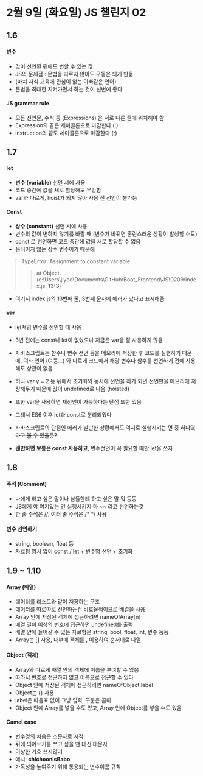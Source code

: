 # 2월 9일 (화요일) JS 챌린지 02

## 1.6
#### 변수
- 값이 선언된 뒤에도 변할 수 있는 값
- JS의 문제점 : 문법을 따르지 않아도 구동은 되게 만듦
- (마치 자식 교육에 관심이 없는 아빠같은 언어)
- 문법을 최대한 지켜가면서 하는 것이 신변에 좋다

#### JS grammar rule
- 모든 선언문, 수식 등 (Expressions) 은 서로 다른 줄에 위치해야 함
- Expression의 끝은 세미콜론으로 마감한다 (;)
- instruction의 끝도 세미콜론으로 마감한다 (;)


## 1.7
#### let
- **변수 (variable)** 선언 시에 사용
- 코드 중간에 값을 새로 할당해도 무방함
- var과 다르게, hoist가 되지 않아 사용 전 선언이 불가능

#### Const
- **상수 (constant)** 선언 시에 사용
- 변수의 값이 변하지 않기를 바랄 때 (변수가 바뀌면 혼란스러운 상황이 발생할 수도)
- const 로 선언하면 코드 중간에 값을 새로 할당할 수 없음
- 움직이지 않는 상수 변수이기 때문에

> TypeError: Assignment to constant variable.
>>at Object.<anonymous> (c:\Users\jiyoo\Documents\GitHub\Boot_Frontend\JS\0209\index.js: **13:3**)   
- 여기서 index.js의 13번째 줄, 3번째 문자에 에러가 났다고 표시해줌

#### ~~var~~
- let처럼 변수를 선언할 때 사용
- 3년 전에는 const나 let이 없었으나 지금은 var을 잘 사용하지 않음
- 자바스크립트는 함수나 변수 선언 등을 메모리에 저장한 후 코드를 실행하기 때문에, 여타 언어 (C 등...) 와 다르게 코드에서 해당 변수나 함수를 선언하기 전에 사용해도 상관이 없음
- 허나 var y = 2 등 뒤에서 초기화와 동시에 선언을 하게 되면 선언만을 메모리에 저장해두기 때문에 값이 undefined로 나옴 (hoisted)
- 또한 var을 사용하면 재선언이 가능하다는 단점 또한 있음
- 그래서 ES6 이후 let과 const로 분리되었다
- ~~자바스크립트의 단점인 에러가 날만한 상황에서도 억지로 실행시키는 면 중 하나였다고 볼 수 있을듯?~~  

- **왠만하면 보통은 const 사용하고**, 변수선언이 꼭 필요할 때만 let을 쓰자


## 1.8
#### 주석 (Comment)
- 나에게 하고 싶은 말이나 남들한테 하고 싶은 말 뭐 등등
- JS에게 야 여기있는 건 실행시키지 마 ~~ 라고 선언하는것
- 한 줄 주석은 //, 여러 줄 주석은 /* */ 사용

#### 변수 선언하기
- string, boolean, float 등
- 자료형 명시 없이 const / let + 변수명 선언 + 초기화


## 1.9 ~ 1.10
#### Array (배열)
- 데이터를 리스트와 같이 저장하는 구조
- 데이터를 따로따로 선언하는건 비효율적이므로 배열을 사용
- Array 안에 저장된 객체에 접근하려면 nameOfArray[n]
- 배열 길이 이상의 번호에 접근하면 undefined를 출력
- 배열 안에 들어갈 수 있는 자료형은 string, bool, float, int, 변수 등등
- Array는 [] 사용, 내부에 객체를 , 이용하여 순서대로 나열

#### Object (객체)
- Array와 다르게 배열 안의 객체에 이름을 부여할 수 있음
- 따라서 번호로 접근하지 않고 이름으로 접근할 수 있다
- Object 안에 저장된 객체에 접근하려면 nameOfObject.label
- Object는 {} 사용
- label은 따옴표 없이 그냥 입력, 구분은 콤마
- Object 안에 Array를 넣을 수도 있고, Array 안에 Object를 넣을 수도 있음

#### Camel case
- 변수명의 처음은 소문자로 시작
- 뒤에 띄어쓰기를 쓰고 싶을 땐 대신 대문자
- 이상한 기호 쓰지않기
- 예시: **chichoonIsBabo**
- 가독성을 높여주기 위해 통용되는 변수이름 규칙